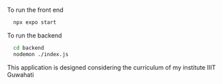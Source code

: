 To run the front end

 ```bash
   npx expo start
   ```

To run the backend

 ```bash
   cd backend
   nodemon ./index.js
   ```

This application is designed considering the curriculum of my institute IIIT Guwahati
